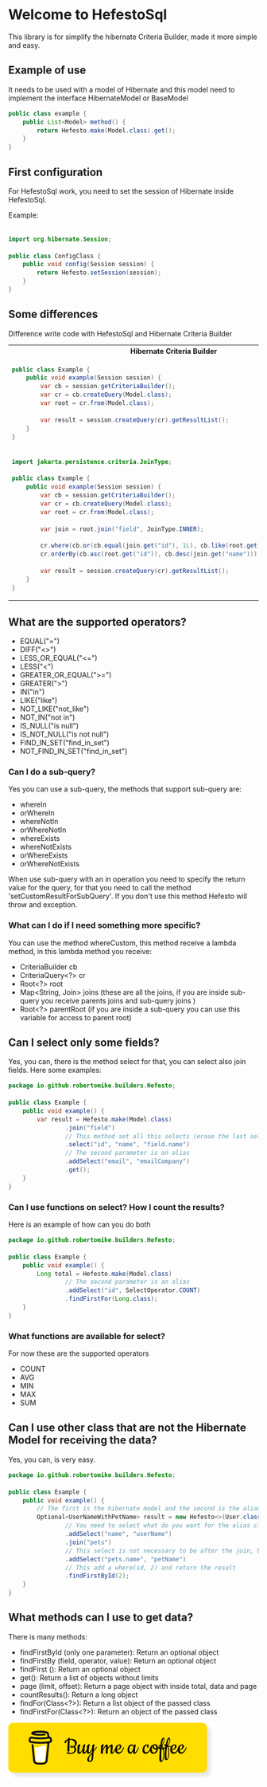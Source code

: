 # Welcome to HefestoSql

This library is for simplify the hibernate Criteria Builder, made it more simple and easy.

## Example of use

It needs to be used with a model of Hibernate and this model need to implement the interface HibernateModel or BaseModel

```java
public class example {
    public List<Model> method() {
        return Hefesto.make(Model.class).get();
    }
}
```

## First configuration

For HefestoSql work, you need to set the session of Hibernate inside HefestoSql.

Example:

```java

import org.hibernate.Session;

public class ConfigClass {
    public void config(Session session) {
        return Hefesto.setSession(session);
    }
}
```

## Some differences

Difference write code with HefestoSql and Hibernate Criteria Builder

<table>
<tr>
    <th>Hibernate Criteria Builder</th>
    <th>HefestoSql</th>
</tr>
<tr>
<td>

```java
public class Example {
    public void example(Session session) {
        var cb = session.getCriteriaBuilder();
        var cr = cb.createQuery(Model.class);
        var root = cr.from(Model.class);
        
        var result = session.createQuery(cr).getResultList();
    }
}
```
</td>
<td>

```java
public class Example {
    public void example() {
        var result = Hefesto.make(Model.class).get();
    }
}
```
</td>
</tr>

<tr>
<td>

```java
import jakarta.persistence.criteria.JoinType;

public class Example {
    public void example(Session session) {
        var cb = session.getCriteriaBuilder();
        var cr = cb.createQuery(Model.class);
        var root = cr.from(Model.class);
        
        var join = root.join("field", JoinType.INNER);
        
        cr.where(cb.or(cb.equal(join.get("id"), 1L), cb.like(root.get("name"), "%name%")));
        cr.orderBy(cb.asc(root.get("id")), cb.desc(join.get("name")));
        
        var result = session.createQuery(cr).getResultList();
    }
}
```
</td>
<td>

```java
package io.github.robertomike.enums.Operator;

public class Example {
    public void example() {
        var result = Hefesto.make(Model.class)
                .join("field")
                .where("field.id", 1)
                .orWhere("name", Operator.LIKE, "%name%")
                .orderBy("id", "field.name")
                .get();
    }
}
```
</td>
</tr>
</table>

## What are the supported operators?

- EQUAL("=")
- DIFF("<>")
- LESS_OR_EQUAL("<=")
- LESS("<")
- GREATER_OR_EQUAL(">=")
- GREATER(">")
- IN("in")
- LIKE("like")
- NOT_LIKE("not_like")
- NOT_IN("not in")
- IS_NULL("is null")
- IS_NOT_NULL("is not null")
- FIND_IN_SET("find_in_set")
- NOT_FIND_IN_SET("find_in_set")

### Can I do a sub-query?

Yes you can use a sub-query, the methods that support sub-query are:

- whereIn
- orWhereIn
- whereNotIn
- orWhereNotIn
- whereExists
- whereNotExists
- orWhereExists
- orWhereNotExists

When use sub-query with an in operation you need to specify the return value for the query, 
for that you need to call the method 'setCustomResultForSubQuery'.
If you don't use this method Hefesto will throw and exception.

### What can I do if I need something more specific?

You can use the method whereCustom, this method receive a lambda method, 
in this lambda method you receive:

- CriteriaBuilder cb
- CriteriaQuery<?> cr
- Root<?> root
- Map<String, Join<?, ?>> joins (these are all the joins, if you are inside sub-query you receive parents joins and sub-query joins )
- Root<?> parentRoot (if you are inside a sub-query you can use this variable for access to parent root)

## Can I select only some fields?

Yes, you can, there is the method select for that, you can select also join fields.
Here some examples:

```java
package io.github.robertomike.builders.Hefesto;

public class Example {
    public void example() {
        var result = Hefesto.make(Model.class)
                .join("field")
                // This method set all this selects (erase the last selects)
                .select("id", "name", "field.name")
                // The second parameter is an alias
                .addSelect("email", "emailCompany")
                .get();
    }
}
```

### Can I use functions on select? How I count the results?

Here is an example of how can you do both

```java
package io.github.robertomike.builders.Hefesto;

public class Example {
    public void example() {
        Long total = Hefesto.make(Model.class)
                // The second parameter is an alias
                .addSelect("id", SelectOperator.COUNT)
                .findFirstFor(Long.class);
    }
}
```

### What functions are available for select?

For now these are the supported operators 

- COUNT
- AVG
- MIN
- MAX
- SUM

## Can I use other class that are not the Hibernate Model for receiving the data?

Yes, you can, is very easy.

```java
package io.github.robertomike.builders.Hefesto;

public class Example {
    public void example() {
        // The first is the hibernate model and the second is the alias class 
        Optional<UserNameWithPetName> result = new Hefesto<>(User.class, UserNameWithPetName.class)
                // You need to select what do you want for the alias class
                .addSelect("name", "userName")
                .join("pets")
                // This select is not necessary to be after the join, because the query is created when call one of the methods to get data
                .addSelect("pets.name", "petName")
                // This add a where(id, 2) and return the result
                .findFirstById(2);
    }
}
```

## What methods can I use to get data?

There is many methods:
- findFirstById (only one parameter): Return an optional object
- findFirstBy (field, operator, value): Return an optional object
- findFirst (): Return an optional object
- get(): Return a list of objects without limits
- page (limit, offset): Return a page object with inside total, data and page
- countResults(): Return a long object
- findFor(Class<?>): Return a list object of the passed class
- findFirstFor(Class<?>): Return an object of the passed class


[![coffee](./buy-me-coffee.png)](https://www.buymeacoffee.com/robertomike)
